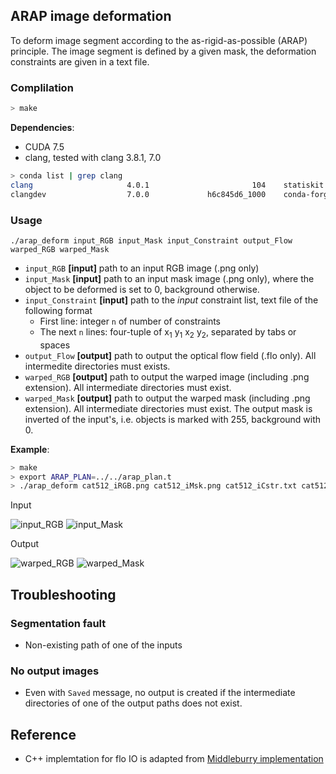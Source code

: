 ## ARAP image deformation

To deform image segment according to the as-rigid-as-possible (ARAP) principle.
The image segment is defined by a given mask, the deformation constraints are given in a text file.

### Complilation

```sh
> make
```
**Dependencies**:
- CUDA 7.5
- clang, tested with clang 3.8.1, 7.0
```sh
> conda list | grep clang
clang                     4.0.1                       104    statiskit
clangdev                  7.0.0             h6c845d6_1000    conda-forge/label/gcc7
```

### Usage
`./arap_deform input_RGB input_Mask input_Constraint output_Flow warped_RGB warped_Mask`

- `input_RGB` **[input]** path to an input RGB image (.png only)
- `input_Mask` **[input]** path to an input mask image (.png only), where the object to
be deformed is set to 0, background otherwise.
- `input_Constraint` **[input]** path to the *input* constraint list, text file of the following format
  - First line: integer `n` of number of constraints
  - The next `n` lines: four-tuple of x<sub>1</sub> y<sub>1</sub> x<sub>2</sub> y<sub>2</sub>, separated by tabs or spaces
- `output_Flow` **[output]** path to output the optical flow field (.flo only). All intermedite directories must exists.
- `warped_RGB` **[output]** path to output the warped image (including .png extension). All intermediate directories must exist.
- `warped_Mask` **[output]** path to output the warped mask (including .png extension). All intermediate directories must exist. The output mask is inverted of the input's, i.e. objects is
marked with 255, background with 0.

**Example**:
```sh
> make
> export ARAP_PLAN=../../arap_plan.t
> ./arap_deform cat512_iRGB.png cat512_iMsk.png cat512_iCstr.txt cat512_oFlo.flo cat512_oRGB.png cat512_oMsk.png
```
Input

![input_RGB](car512_iRGB.png) ![input_Mask](car512_iMsk.png)

Output

![warped_RGB](car512_wRGB.png) ![warped_Mask](car512_wMsk.png)

## Troubleshooting

### Segmentation fault
- Non-existing path of one of the inputs

### No output images
- Even with `Saved` message, no output is created if the intermediate directories
of one of the output paths does not exist.

## Reference
- C++ implemtation for flo IO is adapted from [Middleburry implementation](http://vision.middlebury.edu/flow/code/flow-code/flowIO.cpp)

